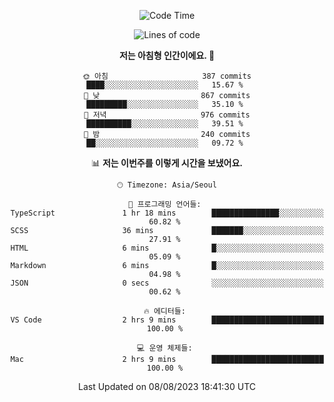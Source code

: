 <div align='center'>
 
<!--START_SECTION:waka-->
![Code Time](http://img.shields.io/badge/Code%20Time-2%2C858%20hrs%2049%20mins-blue)

![Lines of code](https://img.shields.io/badge/%EC%A0%80%EB%8A%94%20%EC%97%AC%ED%83%9C%EA%B9%8C%EC%A7%80%20-1.2%20million%20%EC%A4%84%EC%9D%98%20%EC%BD%94%EB%93%9C%EB%A5%BC%20%EC%9E%91%EC%84%B1%ED%96%88%EC%96%B4%EC%9A%94.-blue)

**저는 아침형 인간이에요. 🐤** 

```text
🌞 아침                     387 commits         ████░░░░░░░░░░░░░░░░░░░░░   15.67 % 
🌆 낮　                     867 commits         █████████░░░░░░░░░░░░░░░░   35.10 % 
🌃 저녁                     976 commits         ██████████░░░░░░░░░░░░░░░   39.51 % 
🌙 밤　                     240 commits         ██░░░░░░░░░░░░░░░░░░░░░░░   09.72 % 
```


📊 **저는 이번주를 이렇게 시간을 보냈어요.** 

```text
🕑︎ Timezone: Asia/Seoul

💬 프로그래밍 언어들: 
TypeScript               1 hr 18 mins        ███████████████░░░░░░░░░░   60.82 % 
SCSS                     36 mins             ███████░░░░░░░░░░░░░░░░░░   27.91 % 
HTML                     6 mins              █░░░░░░░░░░░░░░░░░░░░░░░░   05.09 % 
Markdown                 6 mins              █░░░░░░░░░░░░░░░░░░░░░░░░   04.98 % 
JSON                     0 secs              ░░░░░░░░░░░░░░░░░░░░░░░░░   00.62 % 

🔥 에디터들: 
VS Code                  2 hrs 9 mins        █████████████████████████   100.00 % 

💻 운영 체제들: 
Mac                      2 hrs 9 mins        █████████████████████████   100.00 % 
```


 Last Updated on 08/08/2023 18:41:30 UTC
<!--END_SECTION:waka-->
 </div>
<!---
Emewjin/Emewjin is a ✨ special ✨ repository because its `README.md` (this file) appears on your GitHub profile.
You can click the Preview link to take a look at your changes.
--->
